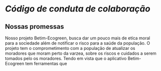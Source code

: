 # ***Código de conduta de colaboração***


## **Nossas promessas**
Nosso projeto Betim-Ecogreen, busca dar um pouco mais de etíca moral para a sociedade além de notificar o risco para a  saúde da população. O  projeto tem o comprometimento com a população de atualizar os moradores que moram perto da varzea, sobre os riscos e  cuidados a serem tomados pelo os moradores. Tendo em vista que o aplicativo Betim-Ecogreen tem ferramentas que 
